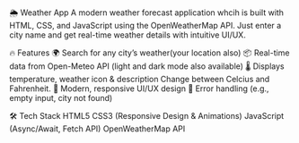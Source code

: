 🌦️ Weather App
A modern weather forecast application whcih is built with HTML, CSS, and JavaScript using the OpenWeatherMap API. Just enter a city name and get real-time weather details with intuitive UI/UX.

🔥 Features
🌍 Search for any city’s weather(your location also)
📦 Real-time data from Open-Meteo API (light and dark mode also available)
🌡️ Displays temperature, weather icon & description
    Change between Celcius and Fahrenheit. 
🎨 Modern, responsive UI/UX design
🚫 Error handling (e.g., empty input, city not found)

🛠️ Tech Stack
HTML5
CSS3 (Responsive Design & Animations)
JavaScript (Async/Await, Fetch API)
OpenWeatherMap API
